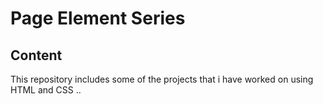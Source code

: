 # Page Element Series
## Content
This repository includes some of the projects that i have worked on using HTML and CSS
..
